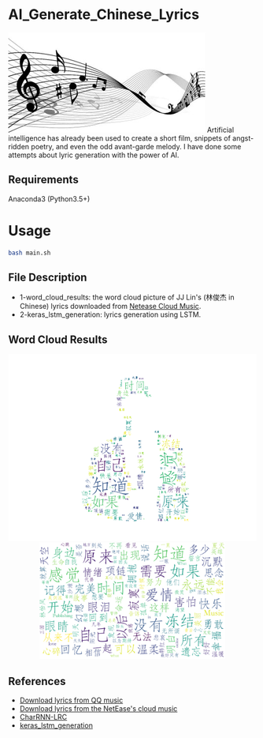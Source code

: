 # AI_Generate_Chinese_Lyrics
<img src="music.jpg"/>
Artificial intelligence has already been used to create a short film, snippets of angst-ridden poetry, and even the odd avant-garde melody. I have done some attempts about lyric generation with the power of AI.

## Requirements
Anaconda3 (Python3.5+)

# Usage
```bash
bash main.sh
```

## File Description
* 1-word_cloud_results: the word cloud picture of JJ Lin's (林俊杰 in Chinese) lyrics downloaded from [Netease Cloud Music](https://music.163.com).
* 2-keras_lstm_generation: lyrics generation using LSTM.

## Word Cloud Results
<img src="1-word_cloud_results/WordCloudDefautColors2.png"/>
<div align=center><img width="75%" height="75%" src="1-word_cloud_results/WordCloudDefautColors.png"/></div>

## References
* [Download lyrics from QQ music](https://github.com/qwertyyb/lyricswordcloud)
* [Download lyrics from the NetEase's cloud music](https://github.com/2niuhe/lyrics_wordcloud)
* [CharRNN-LRC](https://github.com/jozhn/CharRNN-LRC)
* [keras_lstm_generation](https://github.com/shiwusong/keras_lstm_generation)
